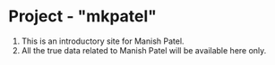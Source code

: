 # Project - "mkpatel"

1. This is an introductory site for Manish Patel.
2. All the true data related to Manish Patel will be available here only.
